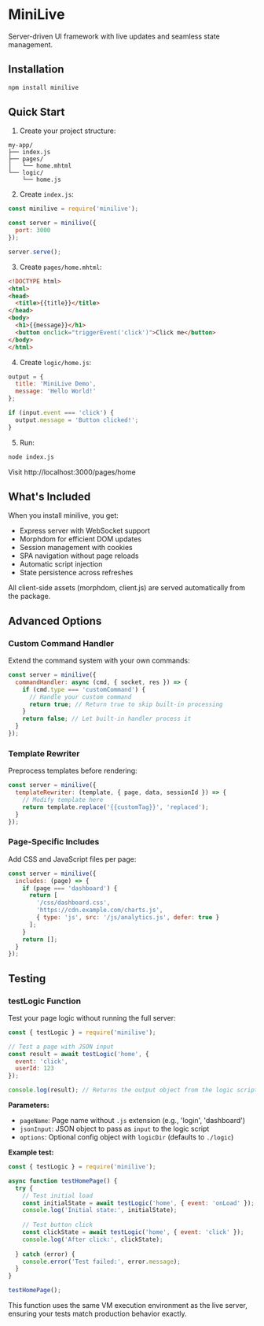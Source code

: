 # MiniLive

Server-driven UI framework with live updates and seamless state management.

## Installation

```bash
npm install minilive
```

## Quick Start

1. Create your project structure:
```
my-app/
├── index.js
├── pages/
│   └── home.mhtml
└── logic/
    └── home.js
```

2. Create `index.js`:
```javascript
const minilive = require('minilive');

const server = minilive({
  port: 3000
});

server.serve();
```

3. Create `pages/home.mhtml`:
```html
<!DOCTYPE html>
<html>
<head>
  <title>{{title}}</title>
</head>
<body>
  <h1>{{message}}</h1>
  <button onclick="triggerEvent('click')">Click me</button>
</body>
</html>
```

4. Create `logic/home.js`:
```javascript
output = {
  title: 'MiniLive Demo',
  message: 'Hello World!'
};

if (input.event === 'click') {
  output.message = 'Button clicked!';
}
```

5. Run:
```bash
node index.js
```

Visit http://localhost:3000/pages/home

## What's Included

When you install minilive, you get:
- Express server with WebSocket support
- Morphdom for efficient DOM updates
- Session management with cookies
- SPA navigation without page reloads
- Automatic script injection
- State persistence across refreshes

All client-side assets (morphdom, client.js) are served automatically from the package.

## Advanced Options

### Custom Command Handler

Extend the command system with your own commands:

```javascript
const server = minilive({
  commandHandler: async (cmd, { socket, res }) => {
    if (cmd.type === 'customCommand') {
      // Handle your custom command
      return true; // Return true to skip built-in processing
    }
    return false; // Let built-in handler process it
  }
});
```

### Template Rewriter

Preprocess templates before rendering:

```javascript
const server = minilive({
  templateRewriter: (template, { page, data, sessionId }) => {
    // Modify template here
    return template.replace('{{customTag}}', 'replaced');
  }
});
```

### Page-Specific Includes

Add CSS and JavaScript files per page:

```javascript
const server = minilive({
  includes: (page) => {
    if (page === 'dashboard') {
      return [
        '/css/dashboard.css',
        'https://cdn.example.com/charts.js',
        { type: 'js', src: '/js/analytics.js', defer: true }
      ];
    }
    return [];
  }
});
```

## Testing

### testLogic Function

Test your page logic without running the full server:

```javascript
const { testLogic } = require('minilive');

// Test a page with JSON input
const result = await testLogic('home', { 
  event: 'click',
  userId: 123 
});

console.log(result); // Returns the output object from the logic script
```

**Parameters:**
- `pageName`: Page name without `.js` extension (e.g., 'login', 'dashboard')
- `jsonInput`: JSON object to pass as `input` to the logic script
- `options`: Optional config object with `logicDir` (defaults to `./logic`)

**Example test:**
```javascript
const { testLogic } = require('minilive');

async function testHomePage() {
  try {
    // Test initial load
    const initialState = await testLogic('home', { event: 'onLoad' });
    console.log('Initial state:', initialState);
    
    // Test button click
    const clickState = await testLogic('home', { event: 'click' });
    console.log('After click:', clickState);
    
  } catch (error) {
    console.error('Test failed:', error.message);
  }
}

testHomePage();
```

This function uses the same VM execution environment as the live server, ensuring your tests match production behavior exactly.
